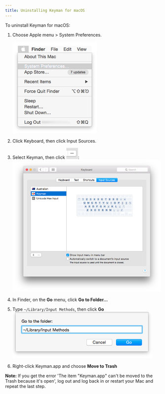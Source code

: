 ```yaml
---
title: Uninstalling Keyman for macOS
---
```


To uninstall Keyman for macOS:

1. Choose Apple menu > System Preferences.

   ![Apple menu](../mac_images/apple_menu.png)

2. Click Keyboard, then click Input Sources.

3. Select Keyman, then click ![-](../mac_images/remove.png):
   ![Input Sources](../mac_images/remove_keyman.png)

4. In Finder, on the **Go** menu, click **Go to Folder...**

5. Type `~/Library/Input Methods`, then click **Go**
   ![Go to Folder](../mac_images/go_to_folder.png)

6. Right-click Keyman.app and choose **Move to Trash**

**Note:** If you get the error 'The item "Keyman.app" can't be
moved to the Trash because it's open', log out and log back in
or restart your Mac and repeat the last step.

